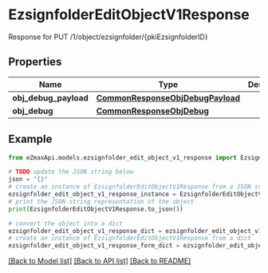 # EzsignfolderEditObjectV1Response

Response for PUT /1/object/ezsignfolder/{pkiEzsignfolderID}

## Properties

Name | Type | Description | Notes
------------ | ------------- | ------------- | -------------
**obj_debug_payload** | [**CommonResponseObjDebugPayload**](CommonResponseObjDebugPayload.md) |  | 
**obj_debug** | [**CommonResponseObjDebug**](CommonResponseObjDebug.md) |  | [optional] 

## Example

```python
from eZmaxApi.models.ezsignfolder_edit_object_v1_response import EzsignfolderEditObjectV1Response

# TODO update the JSON string below
json = "{}"
# create an instance of EzsignfolderEditObjectV1Response from a JSON string
ezsignfolder_edit_object_v1_response_instance = EzsignfolderEditObjectV1Response.from_json(json)
# print the JSON string representation of the object
print(EzsignfolderEditObjectV1Response.to_json())

# convert the object into a dict
ezsignfolder_edit_object_v1_response_dict = ezsignfolder_edit_object_v1_response_instance.to_dict()
# create an instance of EzsignfolderEditObjectV1Response from a dict
ezsignfolder_edit_object_v1_response_form_dict = ezsignfolder_edit_object_v1_response.from_dict(ezsignfolder_edit_object_v1_response_dict)
```
[[Back to Model list]](../README.md#documentation-for-models) [[Back to API list]](../README.md#documentation-for-api-endpoints) [[Back to README]](../README.md)


